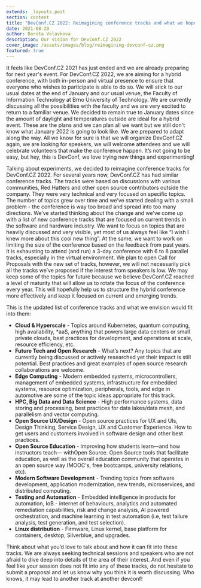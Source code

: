 ```yaml
---
extends: _layouts.post
section: content
title: "DevConf.CZ 2022: Reimagining conference tracks and what we hope for"
date: 2021-08-20
author: Dorota Volavkova
description: Our vision for DevConf.CZ 2022
cover_image: /assets/images/blog/reimagining-devconf-cz.png
featured: true
---
```


It feels like DevConf.CZ 2021 has just ended and we are already preparing for next year's event. For DevConf.CZ 2022, we are aiming for a hybrid conference, with both in-person and virtual presence to ensure that everyone who wishes to participate is able to do so. We will stick to our usual dates at the end of January and our usual venue, the Faculty of Information Technology at Brno University of Technology. We are currently discussing all the possibilities with the faculty and we are very excited to return to a familiar venue. We decided to remain true to January dates since the amount of daylight and temperatures outside are ideal for a hybrid event. These are the plans and we can plan all we want but we still don't know what January 2022 is going to look like. We are prepared to adapt along the way. All we know for sure is that we will organize DevConf.CZ again, we are looking for speakers, we will welcome attendees and we will celebrate volunteers that make the conference happen. It’s not going to be easy, but hey, this is DevConf, we love trying new things and experimenting!

Talking about experiments, we decided to reimagine conference tracks for DevConf.CZ 2022. For several years now, DevConf.CZ has had similar conference tracks. The tracks were based on discussions with various communities, Red Hatters and other open source contributors outside the company. They were very technical and very focused on specific topics. The number of topics grew over time and we’ve started dealing with a small problem - the conference is way too broad and spread into too many directions. We’ve started thinking about the change and we’ve come up with a list of new conference tracks that are focused on current trends in the software and hardware industry. We want to focus on topics that are heavily discussed and very visible, yet most of us always feel like “I wish I knew more about this cool new thing”. At the same, we want to work on limiting the size of the conference based on the feedback from past years. It is exhausting to attend (and run) a 3-day conference with 6 to 8 parallel tracks, especially in the virtual environment. We plan to open Call for Proposals with the new set of tracks, however, we will not necessarily pick all the tracks we’ve proposed if the interest from speakers is low. We may keep some of the topics for future because we believe DevConf.CZ reached a level of maturity that will allow us to rotate the focus of the conference every year. This will hopefully help us to structure the hybrid conference more effectively and keep it focused on current and emerging trends.

This is the updated list of conference tracks and what we envision would fit into them:
- **Cloud & Hyperscale** - Topics around Kubernetes, quantum computing, high availability, *aaS, anything that powers large data centers or small private clouds, best practices for development, and operations at scale, resource efficiency, etc.
- **Future Tech and Open Research** - What’s next? Any topics that are currently being discussed or actively researched yet their impact is still potential. Best practices and great examples of open source research collaborations are welcome.
- **Edge Computing** - Modern embedded systems, microcontrollers, management of embedded systems, infrastructure for embedded systems, resource optimization, peripherals, tools, and edge in automotive are some of the topic ideas appropriate for this track.
- **HPC, Big Data and Data Science** - High performance systems, data storing and processing, best practices for data lakes/data mesh, and parallelism and vector computing.
- **Open Source UX/Design** - Open source practices for UX and UIs, Design Thinking, Service Design, UX and Customer Experience. How to get users and customers involved in software design and other best practices.
- **Open Source Education** - Improving how students learn—and how instructors teach— withOpen Source. Open Source tools that facilitate education, as well as the overall education community that operates in an open source way (MOOC's, free bootcamps, university relations, etc).
- **Modern Software Development** - Trending topics from software development, application modernization, new trends, microservices, and distributed computing.
- **Testing and Automation** - Embedded intelligence in products for automation, IoB - internet of behaviours, analytics and automated remediation capabilities, risk and change analysis, AI powered orchestration, and machine learning in test automation (i.e, test failure analysis, test generation, and test selection).
- **Linux distribution** - Firmware, Linux kernel, base platform for containers, desktop, Silverblue, and upgrades.

Think about what you’d love to talk about and how it can fit into these tracks. We are always seeking technical sessions and speakers who are not afraid to dive deep into details of the area of their interest. And even if you feel like your session does not fit into any of these tracks, do not hesitate to submit a proposal and let us know why you think it is worth discussing. Who knows, it may lead to another track at another devconf!
